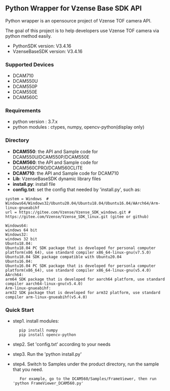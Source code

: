 ## Python Wrapper for Vzense Base SDK API

Python wrapper is an opensource project of Vzense TOF camera API.

The goal of this project is to help developers use Vzense TOF camera via python method easily.

- PythonSDK version: V3.4.16
- VzenseBaseSDK version: V3.4.16

### Supported Devices

- DCAM710 
- DCAM550U
- DCAM550P
- DCAM550E
- DCAM560C
### Requirements

- python version : 3.7.x
- python modules : ctypes, numpy, opencv-python(display only)

### Directory

- **DCAM550**: the API and Sample code for DCAM550U/DCAM550P/DCAM550E
- **DCAM560**: the API and Sample code for DCAM560CPRO/DCAM560CLITE
- **DCAM710**: the API and Sample code for DCAM710
- **Lib**: VzenseBaseSDK dynamic library files
- **install.py**: install file
- **config.txt**: set the config that needed by 'install.py', such as:
```
system = Windows  # Windows64/Windows32/Ubuntu20.04/Ubuntu18.04/Ubuntu16.04/AArch64/Arm-linux-gnueabihf
url = https://gitee.com/Vzense/Vzense_SDK_windows.git # https://gitee.com/Vzense/Vzense_SDK_linux.git (gitee or github)

Windows64:
windows 64 bit
Windows32:
windows 32 bit
Ubuntu18.04:
Ubuntu18.04 PC SDK package that is developed for personal computer platform(x86_64), use standard compiler x86_64-linux-gnu(v7.5.0)
Ubuntu18.04 SDK package compatible with Ubuntu20.04
Ubuntu16.04:
Ubuntu16.04 PC SDK package that is developed for personla computer platform(x86_64), use standard compiler x86_64-linux-gnu(v5.4.0)
AArch64:
arm64 SDK package that is developed for aarch64 platform, use standard compiler aarch64-linux-gnu(v5.4.0)
Arm-linux-gnueabihf:
arm32 SDK package that is developed for arm32 platform, use standard compiler arm-linux-gnueabihf(v5.4.0)

```

### Quick Start

- step1. install modules:
         
```	 
	  pip install numpy
	  pip install opencv-python 
```
- step2. Set 'config.txt' according to your needs

- step3. Run the 'python install.py' 

- step4. Switch to Samples under the product directory, run the sample that you need. 
    	 
         For example, go to the DCAM560/Samples/FrameViewer, then run 'python FrameViewer_DCAM560.py'

